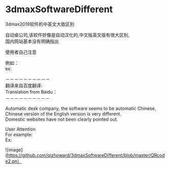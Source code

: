 # 3dmaxSoftwareDifferent
3dmax2019软件的中英文大致区别

自动桌公司,该软件好像是自动汉化的,中文版英文版有很大区别,                                                                        </br>
国内网站基本没有明确指出                                                                                                      </br>

使用者自己注意                                                                                                               </br>

例如：                                                                                                                       </br>
ex:                                                                                                                         </br>


－－－－－－－－－－                                                                                                          </br>
翻译来自百度翻译:                                                                                                             </br>
Translation from Baidu：                                                                                                     </br>
－－－－－－－－－－                                                                                                          </br>

Automatic desk company, the software seems to be automatic Chinese, Chinese version of the English version is very different.   </br>
Domestic websites have not been clearly pointed out.                                                                            </br>

User Attention                                                                                                                  </br>
For example:                                                                                                                    </br>
Ex:                                                                                                                             </br>

![image](https://github.com/qizhoward/3dmaxSoftwareDifferent/blob/master/QRcode2.pn）

